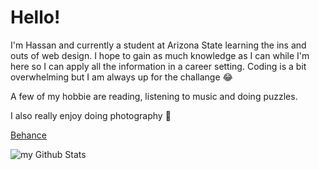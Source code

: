 # Hello!
I'm Hassan and currently a student at Arizona State learning the ins and outs of web design. I hope to gain as much knowledge as I can while I'm here so I can apply all the information in a career setting. Coding is a bit overwhelming but I am always up for the challange :joy:

A few of my hobbie are reading, listening to music and doing puzzles.

I also really enjoy doing photography 🙂

[Behance](https://www.behance.net/hassangoss)

<img align="center" src="https://github-readme-stats.vercel.app/api?username=hgoss24&include_all_commits=true&count_private=true&show_icons=true&line_height=20&title_color=2B5BBD&icon_color=1124BB&text_color=A1A1A1&bg_color=0,000000,130F40" alt="my Github Stats"/>

